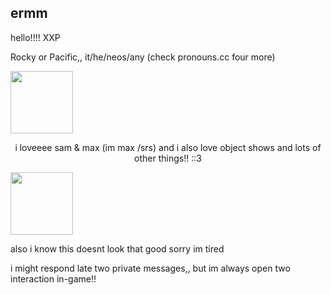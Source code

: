 ## ermm
<p>hello!!!! XXP</p>
<p>Rocky or Pacific,, it/he/neos/any (check pronouns.cc four more)</p>
<img src="https://files.catbox.moe/kji189.png"
width="100"
height="100"/>
<p style="text-align:center">i loveeee sam & max (im max /srs) and i also love object shows and lots of other things!! ::3</p>
<img src="https://files.catbox.moe/vuiajz.png"
width="100"
height="100"/>
<p>also i know this doesnt look that good sorry im tired</p>
<p>i might respond late two private messages,, but im always open two interaction in-game!!</p>
